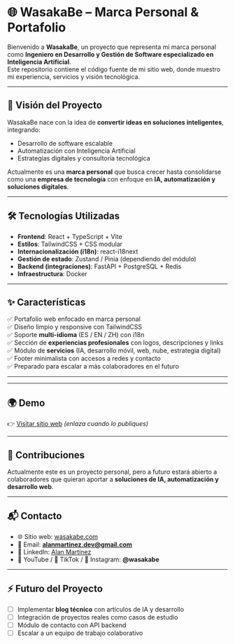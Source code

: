 # 🌐 WasakaBe – Marca Personal & Portafolio

Bienvenido a **WasakaBe**, un proyecto que representa mi marca personal como **Ingeniero en Desarrollo y Gestión de Software especializado en Inteligencia Artificial**.  
Este repositorio contiene el código fuente de mi sitio web, donde muestro mi experiencia, servicios y visión tecnológica.

---

## 🚀 Visión del Proyecto

WasakaBe nace con la idea de **convertir ideas en soluciones inteligentes**, integrando:

- Desarrollo de software escalable
- Automatización con Inteligencia Artificial
- Estrategias digitales y consultoría tecnológica

Actualmente es una **marca personal** que busca crecer hasta consolidarse como una **empresa de tecnología** con enfoque en **IA, automatización y soluciones digitales**.

---

## 🛠️ Tecnologías Utilizadas

- **Frontend**: React + TypeScript + Vite
- **Estilos**: TailwindCSS + CSS modular
- **Internacionalización (i18n)**: react-i18next
- **Gestión de estado**: Zustand / Pinia (dependiendo del módulo)
- **Backend (integraciones)**: FastAPI + PostgreSQL + Redis
- **Infraestructura**: Docker

---

## ✨ Características

✅ Portafolio web enfocado en marca personal  
✅ Diseño limpio y responsive con TailwindCSS  
✅ Soporte **multi-idioma** (ES / EN / ZH) con i18n  
✅ Sección de **experiencias profesionales** con logos, descripciones y links  
✅ Módulo de **servicios** (IA, desarrollo móvil, web, nube, estrategia digital)  
✅ Footer minimalista con accesos a redes y contacto  
✅ Preparado para escalar a más colaboradores en el futuro

---

---

## 🌍 Demo

👉 [Visitar sitio web](https://wasakabe.vercel.app/) _(enlaza cuando lo publiques)_

---

## 🤝 Contribuciones

Actualmente este es un proyecto personal, pero a futuro estará abierto a colaboradores que quieran aportar a **soluciones de IA, automatización y desarrollo web**.

---

## 📬 Contacto

- 🌐 Sitio web: [wasakabe.com](https://wasakabe.com)
- 📧 Email: **alanmartinez.dev@gmail.com**
- 💼 LinkedIn: [Alan Martínez](https://linkedin.com/in/alanmartinez)
- 🎥 YouTube / 📱 TikTok / 📸 Instagram: **@wasakabe**

---

## ⚡ Futuro del Proyecto

- [ ] Implementar **blog técnico** con artículos de IA y desarrollo
- [ ] Integración de proyectos reales como casos de estudio
- [ ] Módulo de contacto con API backend
- [ ] Escalar a un equipo de trabajo colaborativo
